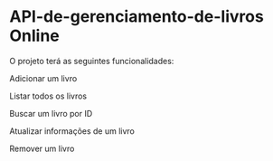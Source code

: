 # API-de-gerenciamento-de-livros Online
O projeto terá as seguintes funcionalidades:

Adicionar um livro

Listar todos os livros

Buscar um livro por ID

Atualizar informações de um livro

Remover um livro

